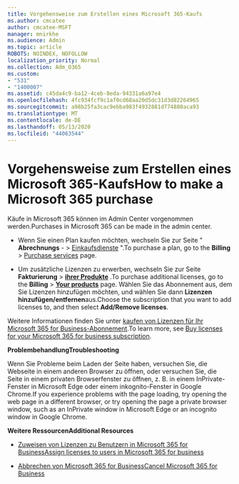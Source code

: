 ```yaml
---
title: Vorgehensweise zum Erstellen eines Microsoft 365-Kaufs
ms.author: cmcatee
author: cmcatee-MSFT
manager: mnirkhe
ms.audience: Admin
ms.topic: article
ROBOTS: NOINDEX, NOFOLLOW
localization_priority: Normal
ms.collection: Adm_O365
ms.custom:
- "531"
- "1400007"
ms.assetid: c45da4c9-ba12-4ceb-8eda-94331a6a97e4
ms.openlocfilehash: 4fc934fcf9c1af0cd68aa20d5dc31d3d82264965
ms.sourcegitcommit: a98b25fa3cac9ebba983f4932881d774880aca93
ms.translationtype: MT
ms.contentlocale: de-DE
ms.lasthandoff: 05/13/2020
ms.locfileid: "44063544"
---
```

# <a name="how-to-make-a-microsoft-365-purchase"></a><span data-ttu-id="55d40-102">Vorgehensweise zum Erstellen eines Microsoft 365-Kaufs</span><span class="sxs-lookup"><span data-stu-id="55d40-102">How to make a Microsoft 365 purchase</span></span>

<span data-ttu-id="55d40-103">Käufe in Microsoft 365 können im Admin Center vorgenommen werden.</span><span class="sxs-lookup"><span data-stu-id="55d40-103">Purchases in Microsoft 365 can be made in the admin center.</span></span>
  
- <span data-ttu-id="55d40-104">Wenn Sie einen Plan kaufen möchten, wechseln Sie zur Seite " **Abrechnungs** - \> [Einkaufsdienste](https://go.microsoft.com/fwlink/p/?linkid=868433) ".</span><span class="sxs-lookup"><span data-stu-id="55d40-104">To purchase a plan, go to the **Billing** \> [Purchase services](https://go.microsoft.com/fwlink/p/?linkid=868433) page.</span></span>

- <span data-ttu-id="55d40-105">Um zusätzliche Lizenzen zu erwerben, wechseln Sie zur Seite **Fakturierung** \> **[ihrer Produkte](https://go.microsoft.com/fwlink/p/?linkid=842054)** .</span><span class="sxs-lookup"><span data-stu-id="55d40-105">To purchase additional licenses, go to the **Billing** \> **[Your products](https://go.microsoft.com/fwlink/p/?linkid=842054)** page.</span></span> <span data-ttu-id="55d40-106">Wählen Sie das Abonnement aus, dem Sie Lizenzen hinzufügen möchten, und wählen Sie dann **Lizenzen hinzufügen/entfernen**aus.</span><span class="sxs-lookup"><span data-stu-id="55d40-106">Choose the subscription that you want to add licenses to, and then select **Add/Remove licenses**.</span></span>
  
<span data-ttu-id="55d40-107">Weitere Informationen finden Sie unter [kaufen von Lizenzen für Ihr Microsoft 365 for Business-Abonnement](https://docs.microsoft.com/office365/admin/subscriptions-and-billing/buy-licenses).</span><span class="sxs-lookup"><span data-stu-id="55d40-107">To learn more, see [Buy licenses for your Microsoft 365 for business subscription](https://docs.microsoft.com/office365/admin/subscriptions-and-billing/buy-licenses).</span></span>

<span data-ttu-id="55d40-108">**Problembehandlung**</span><span class="sxs-lookup"><span data-stu-id="55d40-108">**Troubleshooting**</span></span>

<span data-ttu-id="55d40-109">Wenn Sie Probleme beim Laden der Seite haben, versuchen Sie, die Webseite in einem anderen Browser zu öffnen, oder versuchen Sie, die Seite in einem privaten Browserfenster zu öffnen, z. B. in einem InPrivate-Fenster in Microsoft Edge oder einem inkognito-Fenster in Google Chrome.</span><span class="sxs-lookup"><span data-stu-id="55d40-109">If you experience problems with the page loading, try opening the web page in a different browser, or try opening the page a private browser window, such as an InPrivate window in Microsoft Edge or an incognito window in Google Chrome.</span></span>

<span data-ttu-id="55d40-110">**Weitere Ressourcen**</span><span class="sxs-lookup"><span data-stu-id="55d40-110">**Additional Resources**</span></span>
  
- [<span data-ttu-id="55d40-111">Zuweisen von Lizenzen zu Benutzern in Microsoft 365 for Business</span><span class="sxs-lookup"><span data-stu-id="55d40-111">Assign licenses to users in Microsoft 365 for business</span></span>](https://docs.microsoft.com/office365/admin/subscriptions-and-billing/assign-licenses-to-users)

- [<span data-ttu-id="55d40-112">Abbrechen von Microsoft 365 for Business</span><span class="sxs-lookup"><span data-stu-id="55d40-112">Cancel Microsoft 365 for Business</span></span>](https://docs.microsoft.com/office365/admin/subscriptions-and-billing/cancel-your-subscription)